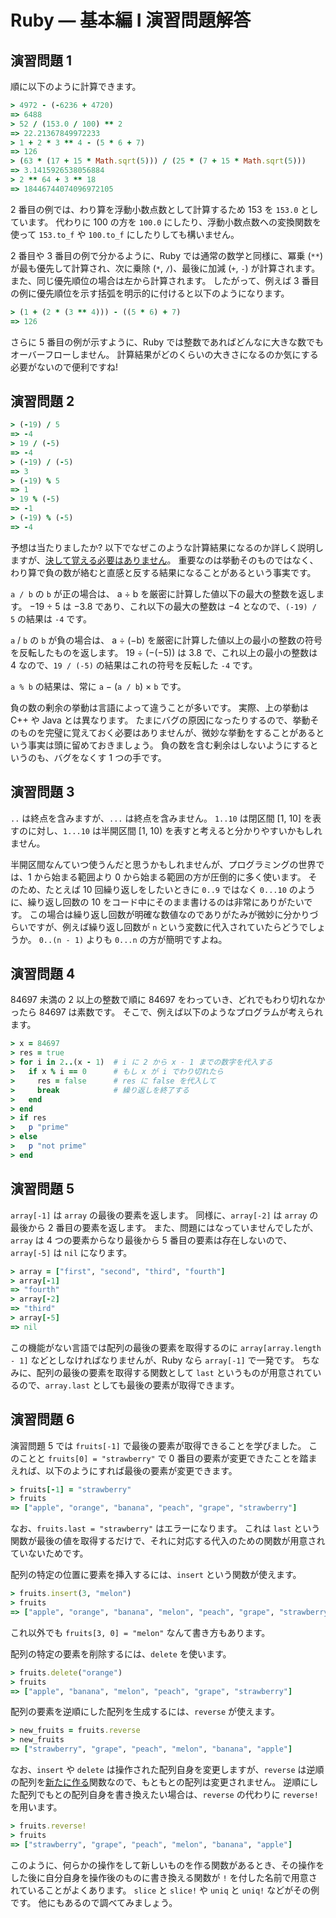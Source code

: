 # Ruby ― 基本編 I 演習問題解答

## 演習問題 1

順に以下のように計算できます。

```ruby
> 4972 - (-6236 + 4720)
=> 6488
> 52 / (153.0 / 100) ** 2
=> 22.21367849972233
> 1 + 2 * 3 ** 4 - (5 * 6 + 7)
=> 126
> (63 * (17 + 15 * Math.sqrt(5))) / (25 * (7 + 15 * Math.sqrt(5)))
=> 3.1415926538056884
> 2 ** 64 + 3 ** 18
=> 18446744074096972105
```

2 番目の例では、わり算を浮動小数点数として計算するため 153 を `153.0` としています。
代わりに 100 の方を `100.0` にしたり、浮動小数点数への変換関数を使って `153.to_f` や `100.to_f` にしたりしても構いません。

2 番目や 3 番目の例で分かるように、Ruby では通常の数学と同様に、冪乗 (`**`) が最も優先して計算され、次に乗除 (`*`, `/`)、最後に加減 (`+`, `-`) が計算されます。
また、同じ優先順位の場合は左から計算されます。
したがって、例えば 3 番目の例に優先順位を示す括弧を明示的に付けると以下のようになります。

```ruby
> (1 + (2 * (3 ** 4))) - ((5 * 6) + 7)
=> 126
```

さらに 5 番目の例が示すように、Ruby では整数であればどんなに大きな数でもオーバーフローしません。
計算結果がどのくらいの大きさになるのか気にする必要がないので便利ですね!

## 演習問題 2

```ruby
> (-19) / 5
=> -4
> 19 / (-5)
=> -4
> (-19) / (-5)
=> 3
> (-19) % 5
=> 1
> 19 % (-5)
=> -1
> (-19) % (-5)
=> -4
```

予想は当たりましたか?
以下でなぜこのような計算結果になるのか詳しく説明しますが、<u>決して覚える必要はありません</u>。
重要なのは挙動そのものではなく、わり算で負の数が絡むと直感と反する結果になることがあるという事実です。

`a / b` の `b` が正の場合は、 a ÷ b を厳密に計算した値以下の最大の整数を返します。
−19 ÷ 5 は −3.8 であり、これ以下の最大の整数は −4 となので、`(-19) / 5` の結果は `-4` です。

`a` / `b` の `b` が負の場合は、 a ÷ (−b) を厳密に計算した値以上の最小の整数の符号を反転したものを返します。
19 ÷ (−(−5)) は 3.8 で、これ以上の最小の整数は 4 なので、`19 / (-5)` の結果はこれの符号を反転した `-4` です。

`a % b` の結果は、常に `a` − (`a / b`) × `b` です。

負の数の剰余の挙動は言語によって違うことが多いです。
実際、上の挙動は C++ や Java とは異なります。
たまにバグの原因になったりするので、挙動そのものを完璧に覚えておく必要はありませんが、微妙な挙動をすることがあるという事実は頭に留めておきましょう。
負の数を含む剰余はしないようにするというのも、バグをなくす 1 つの手です。

## 演習問題 3

`..` は終点を含みますが、`...` は終点を含みません。
`1..10` は閉区間 [1, 10] を表すのに対し、`1...10` は半開区間 [1, 10) を表すと考えると分かりやすいかもしれません。

半開区間なんていつ使うんだと思うかもしれませんが、プログラミングの世界では、1 から始まる範囲より 0 から始まる範囲の方が圧倒的に多く使います。
そのため、たとえば 10 回繰り返しをしたいときに `0..9` ではなく `0...10` のように、繰り返し回数の 10 をコード中にそのまま書けるのは非常にありがたいです。
この場合は繰り返し回数が明確な数値なのでありがたみが微妙に分かりづらいですが、例えば繰り返し回数が `n` という変数に代入されていたらどうでしょうか。
`0..(n - 1)` よりも `0...n` の方が簡明ですよね。

## 演習問題 4

84697 未満の 2 以上の整数で順に 84697 をわっていき、どれでもわり切れなかったら 84697 は素数です。
そこで、例えば以下のようなプログラムが考えられます。

```ruby
> x = 84697
> res = true
> for i in 2..(x - 1)  # i に 2 から x - 1 までの数字を代入する
>   if x % i == 0      # もし x が i でわり切れたら
>     res = false      # res に false を代入して
>     break            # 繰り返しを終了する
>   end
> end
> if res
>   p "prime"
> else
>   p "not prime"
> end
```

## 演習問題 5

`array[-1]` は `array` の最後の要素を返します。
同様に、`array[-2]` は `array` の最後から 2 番目の要素を返します。
また、問題にはなっていませんでしたが、`array` は 4 つの要素からなり最後から 5 番目の要素は存在しないので、`array[-5]` は `nil` になります。

```ruby
> array = ["first", "second", "third", "fourth"]
> array[-1]
=> "fourth"
> array[-2]
=> "third"
> array[-5]
=> nil
```

この機能がない言語では配列の最後の要素を取得するのに `array[array.length - 1]` などとしなければなりませんが、Ruby なら `array[-1]` で一発です。
ちなみに、配列の最後の要素を取得する関数として `last` というものが用意されているので、`array.last` としても最後の要素が取得できます。

## 演習問題 6

演習問題 5 では `fruits[-1]` で最後の要素が取得できることを学びました。
このことと `fruits[0] = "strawberry"` で 0 番目の要素が変更できたことを踏まえれば、以下のようにすれば最後の要素が変更できます。

```ruby
> fruits[-1] = "strawberry"
> fruits
=> ["apple", "orange", "banana", "peach", "grape", "strawberry"]
```

なお、`fruits.last = "strawberry"` はエラーになります。
これは `last` という関数が最後の値を取得するだけで、それに対応する代入のための関数が用意されていないためです。

配列の特定の位置に要素を挿入するには、`insert` という関数が使えます。

```ruby
> fruits.insert(3, "melon")
> fruits
=> ["apple", "orange", "banana", "melon", "peach", "grape", "strawberry"]
```

これ以外でも `fruits[3, 0] = "melon"` なんて書き方もあります。

配列の特定の要素を削除するには、`delete` を使います。

```ruby
> fruits.delete("orange")
> fruits
=> ["apple", "banana", "melon", "peach", "grape", "strawberry"]
```

配列の要素を逆順にした配列を生成するには、`reverse` が使えます。

```ruby
> new_fruits = fruits.reverse
> new_fruits
=> ["strawberry", "grape", "peach", "melon", "banana", "apple"]
```

なお、`insert` や `delete` は操作された配列自身を変更しますが、`reverse` は逆順の配列を<u>新たに作る</u>関数なので、もともとの配列は変更されません。
逆順にした配列でもとの配列自身を書き換えたい場合は、`reverse` の代わりに `reverse!` を用います。

```ruby
> fruits.reverse!
> fruits
=> ["strawberry", "grape", "peach", "melon", "banana", "apple"]
```

このように、何らかの操作をして新しいものを作る関数があるとき、その操作をした後に自分自身を操作後のものに書き換える関数が `!` を付した名前で用意されていることがよくあります。
`slice` と `slice!` や `uniq` と `uniq!` などがその例です。
他にもあるので調べてみましょう。